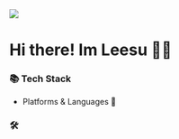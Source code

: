 <img src="https://capsule-render.vercel.app/api?type=transparent&color=auto&height=300&section=header&text=capsule%20render&fontSize=90" />

# Hi there! Im Leesu 👋💗

### 📚 Tech Stack  
- Platforms & Languages 🔸

### 🛠️ 





